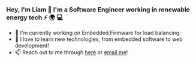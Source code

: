 ### Hey, I'm Liam 👋 I'm a Software Engineer working in renewable energy tech ⚡ 🌍 💻

- 🔭 I'm currently working on Embedded Firmware for load balancing.
- 🌱 I love to learn new technologies, from embedded software to web development!
- 📫 Reach out to me through [here](https://www.linkedin.com/in/liam-adamson-2b8b0a151/) or [email me](mailto:liamadamson1996@gmail.com)!
